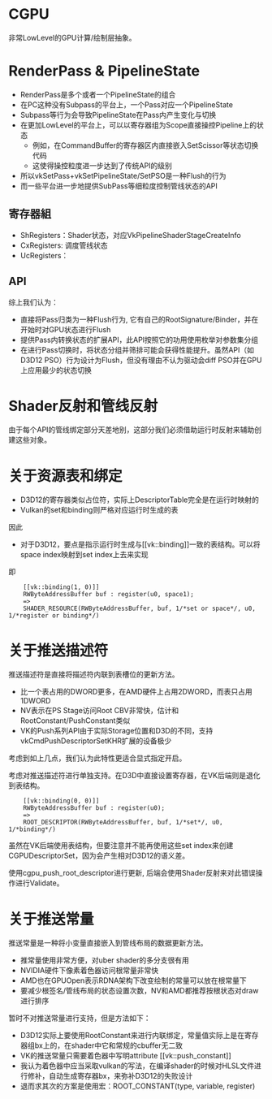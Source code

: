 # CGPU
非常LowLevel的GPU计算/绘制层抽象。

# RenderPass & PipelineState 
- RenderPass是多个或者一个PipelineState的组合
- 在PC这种没有Subpass的平台上，一个Pass对应一个PipelineState
- Subpass等行为会导致PipelineState在Pass内产生变化与切换
- 在更加LowLevel的平台上，可以以寄存器组为Scope直接操控Pipeline上的状态
    - 例如，在CommandBuffer的寄存器区内直接嵌入SetScissor等状态切换代码
    - 这使得操控粒度进一步达到了传统API的级别
- 所以vkSetPass+vkSetPipelineState/SetPSO是一种Flush的行为
- 而一些平台进一步地提供SubPass等细粒度控制管线状态的API

## 寄存器組
- ShRegisters：Shader状态，对应VkPipelineShaderStageCreateInfo
- CxRegisters: 调度管线状态
- UcRegisters：

## API
综上我们认为：
- 直接将Pass归类为一种Flush行为, 它有自己的RootSignature/Binder，并在开始时对GPU状态进行Flush
- 提供Pass内转换状态的扩展API，此API按照它的功用使用枚举对参数集分组
- 在进行Pass切换时，将状态分组并筛排可能会获得性能提升。虽然API（如D3D12 PSO）行为设计为Flush，但没有理由不认为驱动会diff PSO并在GPU上应用最少的状态切换

# Shader反射和管线反射
由于每个API的管线绑定部分天差地别，这部分我们必须借助运行时反射来辅助创建这些对象。

# 关于资源表和绑定
- D3D12的寄存器类似占位符，实际上DescriptorTable完全是在运行时映射的
- Vulkan的set和binding则严格对应运行时生成的表

因此

- 对于D3D12，要点是指示运行时生成与[[vk::binding]]一致的表结构。可以将space index映射到set index上去来实现

即

        [[vk::binding(1, 0)]]
        RWByteAddressBuffer buf : register(u0, space1);
        =>
        SHADER_RESOURCE(RWByteAddressBuffer, buf, 1/*set or space*/, u0, 1/*register or binding*/)


# 关于推送描述符
推送描述符是直接将描述符内联到表槽位的更新方法。
- 比一个表占用的DWORD更多，在AMD硬件上占用2DWORD，而表只占用1DWORD
- NV表示在PS Stage访问Root CBV非常快，估计和RootConstant/PushConstant类似
- VK的Push系列API由于实际Storage位置和D3D的不同，支持vkCmdPushDescriptorSetKHR扩展的设备极少

考虑到如上几点，我们认为此特性更适合显式指定开启。

考虑对推送描述符进行单独支持。在D3D中直接设置寄存器，在VK后端则是退化到表结构。
    
        [[vk::binding(0, 0)]]
        RWByteAddressBuffer buf : register(u0);
        =>
        ROOT_DESCRIPTOR(RWByteAddressBuffer, buf, 1/*set*/, u0, 1/*binding*/)

虽然在VK后端使用表结构，但要注意并不能再使用这些set index来创建CGPUDescriptorSet，因为会产生相对D3D12的语义差。

使用cgpu_push_root_descriptor进行更新, 后端会使用Shader反射来对此错误操作进行Validate。

# 关于推送常量
推送常量是一种将小变量直接嵌入到管线布局的数据更新方法。
- 推常量使用非常方便，对uber shader的多分支很有用
- NVIDIA硬件下像素着色器访问根常量非常快
- AMD也在GPUOpen表示RDNA架构下改变绘制的常量可以放在根常量下
- 要减少根签名/管线布局的状态设置次数，NV和AMD都推荐按根状态对draw进行排序

暂时不对推送常量进行支持，但是方法如下：
- D3D12实际上要使用RootConstant来进行内联绑定，常量值实际上是在寄存器组bx上的，在shader中它和常规的cbuffer无二致
- VK的推送常量只需要着色器中写明attribute [[vk::push_constant]]
- 我认为着色器中应当采取vulkan的写法，在编译shader的时候对HLSL文件进行修补，自动生成寄存器bx，来弥补D3D12的失败设计
- 退而求其次的方案是使用宏：ROOT_CONSTANT(type, variable, register)